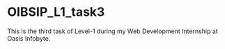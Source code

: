 # OIBSIP_L1_task3
This is the third task of Level-1 during my Web Development Internship at Oasis Infobyte.
